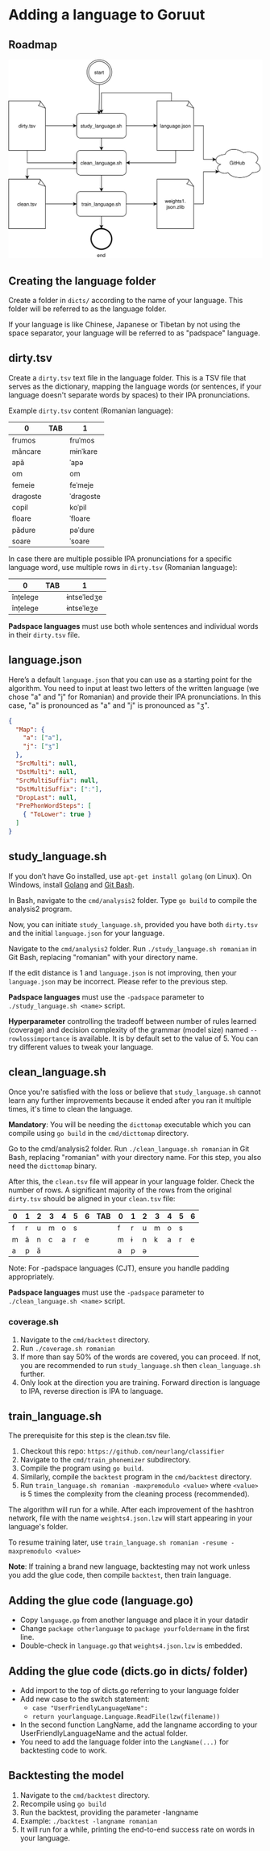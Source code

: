 # Adding a language to Goruut

## Roadmap

![Adding a langauge to Goruut](adding_a_language.drawio.svg)

## Creating the language folder

Create a folder in `dicts/` according to the name of your language. This folder will be referred to as the language folder.

If your language is like Chinese, Japanese or Tibetan by not using the space separator, your language will be referred to as "padspace" language.

## dirty.tsv

Create a `dirty.tsv` text file in the language folder. This is a TSV file that serves as the dictionary, mapping the language words (or sentences, if your language doesn't separate words by spaces) to their IPA pronunciations.

Example `dirty.tsv` content (Romanian language):

0 | TAB | 1
---------|-|----------
frumos   | | fruˈmos
mâncare  | | mɨnˈkare
apă      | | ˈapə
om       | | om
femeie   | | feˈmeje
dragoste | | ˈdraɡoste
copil    | | koˈpil
floare   | | ˈfloare
pădure   | | pəˈdure
soare    | | ˈsoare

In case there are multiple possible IPA pronunciations for a specific language word, use multiple rows in `dirty.tsv` (Romanian language):

0 | TAB | 1
----------|-|----------
înțelege  | | ɨntseˈledʒe
înțelege  | | ɨntseˈleʒe

**Padspace languages** must use both whole sentences and individual words in their `dirty.tsv` file.

## language.json

Here’s a default `language.json` that you can use as a starting point for the algorithm. You need to input at least two letters of the written language (we chose "a" and "j" for Romanian) and provide their IPA pronunciations. In this case, "a" is pronounced as "a" and "j" is pronounced as "ʒ".

```json
{
  "Map": {
    "a": ["a"],
    "j": ["ʒ"]
  },
  "SrcMulti": null,
  "DstMulti": null,
  "SrcMultiSuffix": null,
  "DstMultiSuffix": ["ː"],
  "DropLast": null,
  "PrePhonWordSteps": [
    { "ToLower": true }
  ]
}
```

## study_language.sh

If you don’t have Go installed, use `apt-get install golang` (on Linux).
On Windows, install [Golang](https://go.dev/) and [Git Bash](https://git-scm.com/downloads).

In Bash, navigate to the `cmd/analysis2` folder. Type `go build` to compile the analysis2 program.

Now, you can initiate `study_language.sh`, provided you have both `dirty.tsv` and the initial `language.json` for your language.

Navigate to the `cmd/analysis2` folder. Run `./study_language.sh romanian` in Git Bash, replacing "romanian" with your directory name.

If the edit distance is 1 and `language.json` is not improving, then your `language.json` may be incorrect. Please refer to the previous step.

**Padspace languages** must use the `-padspace` parameter to `./study_language.sh <name>` script.

**Hyperparameter** controlling the tradeoff between number of rules learned (coverage) and decision complexity of the grammar (model size) named `--rowlossimportance` is available. It is by default set to the value of 5. You can try different values to tweak your language.

## clean_language.sh

Once you're satisfied with the loss or believe that `study_language.sh` cannot learn any further improvements because it ended after you ran it multiple times, it's time to clean the language.

**Mandatory**: You will be needing the `dicttomap` executable which you can compile using `go build` in the `cmd/dicttomap` directory.

Go to the cmd/analysis2 folder.
Run `./clean_language.sh romanian` in Git Bash, replacing "romanian" with your directory name. For this step, you also need the `dicttomap` binary.

After this, the `clean.tsv` file will appear in your language folder. Check the number of rows. A significant majority of the rows from the original `dirty.tsv` should be aligned in your `clean.tsv` file:

0 | 1 | 2 | 3 | 4 | 5 | 6 | TAB | 0 | 1 | 2 | 3 | 4 | 5 | 6
--|---|---|---|---|---|---|-----|---|---|---|---|---|---|---
f | r | u | m | o | s |   |     | f | r | u | m | o | s |
m | â | n | c | a | r | e |     | m | ɨ | n | k | a | r | e
a | p | ă |   |   |   |   |     | a | p | ə |   |   |   |

Note: For -padspace languages (CJT), ensure you handle padding appropriately.

**Padspace languages** must use the `-padspace` parameter to `./clean_language.sh <name>` script.

### coverage.sh

1. Navigate to the `cmd/backtest` directory.
2. Run `./coverage.sh romanian`
3. If more than say 50% of the words are covered, you can proceed. If not, you are
   recommended to run `study_language.sh` then `clean_language.sh` further.
4. Only look at the direction you are training. Forward direction is language to IPA, reverse direction is IPA to language.

## train_language.sh

The prerequisite for this step is the clean.tsv file.

1. Checkout this repo: `https://github.com/neurlang/classifier`
2. Navigate to the `cmd/train_phonemizer` subdirectory.
3. Compile the program using `go build`.
4. Similarly, compile the `backtest` program in the `cmd/backtest` directory.
5. Run `train_language.sh romanian -maxpremodulo <value>` where `<value>` is 5 times the complexity from the cleaning process (recommended).

The algorithm will run for a while. After each improvement of the hashtron network,
file with the name `weights4.json.lzw` will start appearing in your language's folder.

To resume training later, use `train_language.sh romanian -resume -maxpremodulo <value>` 

**Note**: If training a brand new language, backtesting may not work unless you add the glue code, then compile `backtest`, then train language.

## Adding the glue code (language.go)

* Copy `language.go` from another language and place it in your datadir
* Change `package otherlanguage` to `package yourfoldername` in the first line.
* Double-check in `language.go` that `weights4.json.lzw` is embedded.

## Adding the glue code (dicts.go in dicts/ folder)

* Add import to the top of dicts.go referring to your language folder
* Add new case to the switch statement:
  * `case "UserFriendlyLanguageName":`
  * `return yourlanguage.Language.ReadFile(lzw(filename))`
* In the second function LangName, add the langname according to your
  UserFriendlyLanguageName and the actual folder.
* You need to add the language folder into the `LangName(...)` for backtesting code to work.

## Backtesting the model

1. Navigate to the `cmd/backtest` directory.
2. Recompile using `go build`
3. Run the backtest, providing the parameter -langname
4. Example: `./backtest -langname romanian`
5. It will run for a while, printing the end-to-end success rate on words
   in your language.
